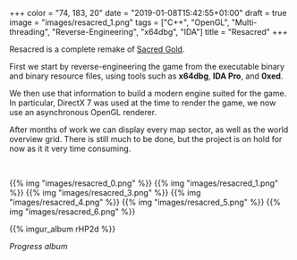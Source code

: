 +++
color = "74, 183, 20"
date = "2019-01-08T15:42:55+01:00"
draft = true
image = "images/resacred_1.png"
tags = ["C++", "OpenGL", "Multi-threading", "Reverse-Engineering", "x64dbg", "IDA"]
title = "Resacred"
+++

Resacred is a complete remake of [Sacred Gold](https://www.gog.com/game/sacred_gold).

First we start by reverse-engineering the game from the executable binary and binary resource files, using tools such as **x64dbg**, **IDA Pro**, and **0xed**.

We then use that information to build a modern engine suited for the game. In particular, DirectX 7 was used at the time to render the game, we now use an asynchronous OpenGL renderer.

After months of work we can display every map sector, as well as the world overview grid. There is still much to be done, but the project is on hold for now as it it very time consuming.

<br>

{{% img "images/resacred_0.png" %}}
{{% img "images/resacred_1.png" %}}
{{% img "images/resacred_3.png" %}}
{{% img "images/resacred_4.png" %}}
{{% img "images/resacred_5.png" %}}
{{% img "images/resacred_6.png" %}}

{{% imgur_album rHP2d %}}

*Progress album*
